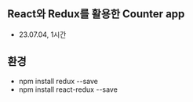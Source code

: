 ## React와 Redux를 활용한 Counter app
- 23.07.04, 1시간

## 환경
- npm install redux --save
- npm install react-redux --save